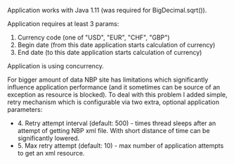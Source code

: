 Application works with Java 1.11 (was required for BigDecimal.sqrt()).

Application requires at least 3 params: 
1. Currency code (one of "USD", "EUR", "CHF", "GBP")
2. Begin date (from this date application starts calculation of currency)
3. End date (to this date application starts calculation of currency)

Application is using concurrency. 

For bigger amount of data NBP site has limitations which significantly influence application performance 
(and it sometimes can be source of an exception as resource is blocked). To deal with this problem I 
added simple, retry mechanism which is configurable via two extra, optional application parameters:
<ul>
<li>4. Retry attempt interval (default: 500) - times thread sleeps after an attempt of getting NBP xml file.
    With short distance of time can be significantly lowered.</li>
<li>5. Max retry attempt (default: 10) - max number of application attempts to get an xml resource.</li>
</ul>

